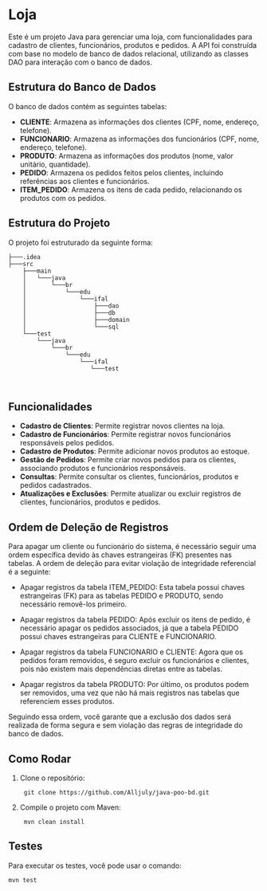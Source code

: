 # Loja 

Este é um projeto Java para gerenciar uma loja, com funcionalidades para cadastro de clientes, funcionários, produtos e pedidos. A API foi construída com base no modelo de banco de dados relacional, utilizando as classes DAO para interação com o banco de dados.

## Estrutura do Banco de Dados

O banco de dados contém as seguintes tabelas:

- **CLIENTE**: Armazena as informações dos clientes (CPF, nome, endereço, telefone).
- **FUNCIONARIO**: Armazena as informações dos funcionários (CPF, nome, endereço, telefone).
- **PRODUTO**: Armazena as informações dos produtos (nome, valor unitário, quantidade).
- **PEDIDO**: Armazena os pedidos feitos pelos clientes, incluindo referências aos clientes e funcionários.
- **ITEM_PEDIDO**: Armazena os itens de cada pedido, relacionando os produtos com os pedidos.

## Estrutura do Projeto

O projeto foi estruturado da seguinte forma:

```git
├───.idea
├───src
    ├───main
    │   └───java
    │       └───br
    │           └───edu
    │               └───ifal
    │                   ├───dao
    │                   ├───db
    │                   ├───domain
    │                   └───sql
    └───test
        └───java
            └───br
                └───edu
                    └───ifal
                       └───test



```

## Funcionalidades

- **Cadastro de Clientes**: Permite registrar novos clientes na loja.
- **Cadastro de Funcionários**: Permite registrar novos funcionários responsáveis pelos pedidos.
- **Cadastro de Produtos**: Permite adicionar novos produtos ao estoque.
- **Gestão de Pedidos**: Permite criar novos pedidos para os clientes, associando produtos e funcionários responsáveis.
- **Consultas**: Permite consultar os clientes, funcionários, produtos e pedidos cadastrados.
- **Atualizações e Exclusões**: Permite atualizar ou excluir registros de clientes, funcionários, produtos e pedidos.

## Ordem de Deleção de Registros
Para apagar um cliente ou funcionário do sistema, é necessário seguir uma ordem específica devido às chaves estrangeiras (FK) presentes nas tabelas. A ordem de deleção para evitar violação de integridade referencial é a seguinte:

- Apagar registros da tabela ITEM_PEDIDO: Esta tabela possui chaves estrangeiras (FK) para as tabelas PEDIDO e PRODUTO, sendo necessário removê-los primeiro.

- Apagar registros da tabela PEDIDO: Após excluir os itens de pedido, é necessário apagar os pedidos associados, já que a tabela PEDIDO possui chaves estrangeiras para CLIENTE e FUNCIONARIO.

- Apagar registros da tabela FUNCIONARIO e CLIENTE: Agora que os pedidos foram removidos, é seguro excluir os funcionários e clientes, pois não existem mais dependências diretas entre as tabelas.

- Apagar registros da tabela PRODUTO: Por último, os produtos podem ser removidos, uma vez que não há mais registros nas tabelas que referenciem esses produtos.

Seguindo essa ordem, você garante que a exclusão dos dados será realizada de forma segura e sem violação das regras de integridade do banco de dados.

## Como Rodar

1. Clone o repositório:
   ```
    git clone https://github.com/Alljuly/java-poo-bd.git
   ```

3. Compile o projeto com Maven:
   ```
    mvn clean install
   ```
   
## Testes

Para executar os testes, você pode usar o comando:

```
mvn test
```
